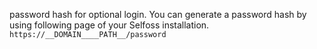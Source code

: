 password hash for optional login. You can generate a password hash by using following page of your Selfoss installation. `https://__DOMAIN____PATH__/password`